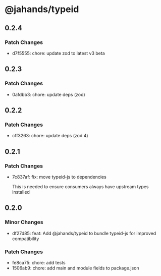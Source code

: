 # @jahands/typeid

## 0.2.4

### Patch Changes

- d7f5555: chore: update zod to latest v3 beta

## 0.2.3

### Patch Changes

- 0afdbb3: chore: update deps (zod)

## 0.2.2

### Patch Changes

- cff3263: chore: update deps (zod 4)

## 0.2.1

### Patch Changes

- 7c837af: fix: move typeid-js to dependencies

  This is needed to ensure consumers always have upstream types installed

## 0.2.0

### Minor Changes

- df27d85: feat: Add @jahands/typeid to bundle typeid-js for improved compatibility

### Patch Changes

- fe8ca75: chore: add tests
- 1506ab9: chore: add main and module fields to package.json
